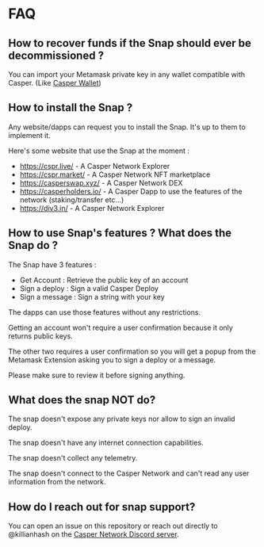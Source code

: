 # FAQ

## How to recover funds if the Snap should ever be decommissioned ?

You can import your Metamask private key in any wallet compatible with Casper. (Like [Casper Wallet](https://www.casperwallet.io/))

## How to install the Snap ?

Any website/dapps can request you to install the Snap. It's up to them to implement it.

Here's some website that use the Snap at the moment :

- https://cspr.live/ - A Casper Network Explorer
- https://cspr.market/ - A Casper Network NFT marketplace
- https://casperswap.xyz/ - A Casper Network DEX
- https://casperholders.io/ - A Casper Dapp to use the features of the network (staking/transfer etc...)
- https://div3.in/ - A Casper Network Explorer

## How to use Snap's features ? What does the Snap do ?

The Snap have 3 features :

- Get Account : Retrieve the public key of an account
- Sign a deploy : Sign a valid Casper Deploy
- Sign a message : Sign a string with your key

The dapps can use those features without any restrictions.

Getting an account won't require a user confirmation because it only returns public keys.

The other two requires a user confirmation so you will get a popup from the Metamask Extension asking you to sign a deploy or a message.

Please make sure to review it before signing anything.

## What does the snap NOT do?

The snap doesn't expose any private keys nor allow to sign an invalid deploy.

The snap doesn't have any internet connection capabilities.

The snap doesn't collect any telemetry.

The snap doesn't connect to the Casper Network and can't read any user information from the network.

## How do I reach out for snap support?

You can open an issue on this repository or reach out directly to @killianhash on the [Casper Network Discord server](https://discord.gg/caspernetwork).
